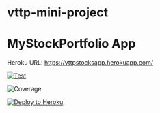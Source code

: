 # vttp-mini-project

# MyStockPortfolio App

Heroku URL: https://vttpstocksapp.herokuapp.com/ 

[![Test](https://github.com/ohyhao/vttp-mini-project/actions/workflows/test.yaml/badge.svg?branch=v1.5)](https://github.com/ohyhao/vttp-mini-project/actions/workflows/test.yaml)

![Coverage](https://yh-do-bucket.sgp1.digitaloceanspaces.com/badges/vttp-mini-project/jacoco.svg)

[![Deploy to Heroku](https://github.com/ohyhao/vttp-mini-project/actions/workflows/deploy.yaml/badge.svg)](https://github.com/ohyhao/vttp-mini-project/actions/workflows/deploy.yaml)
